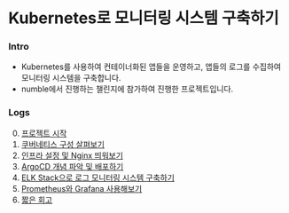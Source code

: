 # Kubernetes로 모니터링 시스템 구축하기

### Intro
- Kubernetes를 사용하여 컨테이너화된 앱들을 운영하고, 앱들의 로그를 수집하여 모니터링 시스템을 구축합니다.
- numble에서 진행하는 챌린지에 참가하여 진행한 프로젝트입니다.

### Logs
0. [프로젝트 시작](https://reowjd.tistory.com/6)
1. [쿠버네티스 구성 살펴보기](https://reowjd.tistory.com/1) 
2. [인프라 설정 및 Nginx 띄워보기](https://reowjd.tistory.com/2)
3. [ArgoCD 개념 파악 및 배포하기](https://reowjd.tistory.com/3)
4. [ELK Stack으로 로그 모니터링 시스템 구축하기](https://reowjd.tistory.com/4)
5. [Prometheus와 Grafana 사용해보기](https://reowjd.tistory.com/5)
6. [짧은 회고](https://reowjd.tistory.com/7)
